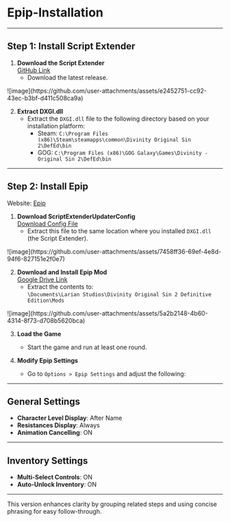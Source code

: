 # Epip-Installation
---
## Step 1: Install Script Extender

1. **Download the Script Extender**  
   [GitHub Link](https://github.com/Norbyte/ositools/releases)  
   * Download the latest release.
  
<how it looks on the website>
![image](https://github.com/user-attachments/assets/e2452751-cc92-43ec-b3bf-d411c508ca9a)

2. **Extract DXGI.dll**  
   * Extract the `DXGI.dll` file to the following directory based on your installation platform:
     - Steam: `C:\Program Files (x86)\Steam\steamapps\common\Divinity Original Sin 2\DefEd\bin`
     - GOG: `C:\Program Files (x86)\GOG Galaxy\Games\Divinity - Original Sin 2\DefEd\bin`

---
## Step 2: Install Epip
Website: [Epip](https://www.pinewood.team/epip/patchnotes/)

1. **Download ScriptExtenderUpdaterConfig**  
   [Download Config File](https://www.pinewood.team/epip/ScriptExtenderUpdaterConfig.json)  
   * Extract this file to the same location where you installed `DXGI.dll` (the Script Extender).

<how it looks on the website>
![image](https://github.com/user-attachments/assets/7458ff36-69ef-4e8d-94f6-827151e2f0e7)

2. **Download and Install Epip Mod**  
   [Google Drive Link](https://drive.google.com/file/d/1ET1BPwS52uf46PKLrnxjIEhI1mHxDr-X/view?usp=sharing)  
   * Extract the contents to:  
     `\Documents\Larian Studios\Divinity Original Sin 2 Definitive Edition\Mods`

<how it looks on the website>
![image](https://github.com/user-attachments/assets/5a2b2148-4b60-4314-8f73-d708b5620bca)

3. **Load the Game**  
   * Start the game and run at least one round.

4. **Modify Epip Settings**  
   * Go to `Options > Epip Settings` and adjust the following:

---

## General Settings

- **Character Level Display**: After Name  
- **Resistances Display**: Always  
- **Animation Cancelling**: ON

---

## Inventory Settings

- **Multi-Select Controls**: ON  
- **Auto-Unlock Inventory**: ON

---

This version enhances clarity by grouping related steps and using concise phrasing for easy follow-through.
